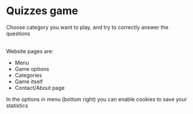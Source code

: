 # Quizzes game
Choose category you want to play, and try to correctly answer the questions <br><br>

Website pages are: <br>
- Menu
- Game options
- Categories
- Game itself
- Contact/About page <br>

In the options in menu (bottom right) you can enable cookies to save your statistics
